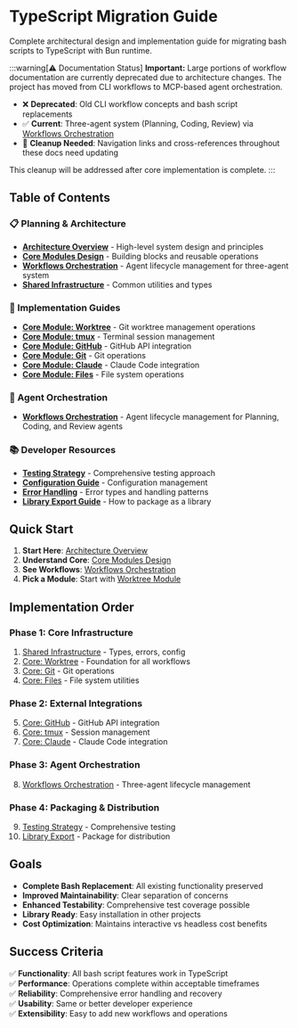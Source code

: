 # TypeScript Migration Guide

Complete architectural design and implementation guide for migrating bash scripts to TypeScript with Bun runtime.

:::warning[⚠️ Documentation Status]
**Important:** Large portions of workflow documentation are currently deprecated due to architecture changes. The project has moved from CLI workflows to MCP-based agent orchestration. 

- ❌ **Deprecated**: Old CLI workflow concepts and bash script replacements
- ✅ **Current**: Three-agent system (Planning, Coding, Review) via [Workflows Orchestration](./09-workflows-orchestration.md)
- 🚧 **Cleanup Needed**: Navigation links and cross-references throughout these docs need updating

This cleanup will be addressed after core implementation is complete.
:::

## Table of Contents

### 📋 Planning & Architecture
- [**Architecture Overview**](./01-architecture-overview.md) - High-level system design and principles
- [**Core Modules Design**](./02-core-modules.md) - Building blocks and reusable operations
- [**Workflows Orchestration**](./09-workflows-orchestration.md) - Agent lifecycle management for three-agent system
- [**Shared Infrastructure**](./04-shared-infrastructure.md) - Common utilities and types

### 🔧 Implementation Guides
- [**Core Module: Worktree**](./modules/core-worktree.md) - Git worktree management operations
- [**Core Module: tmux**](./modules/core-tmux.md) - Terminal session management
- [**Core Module: GitHub**](./modules/core-github.md) - GitHub API integration
- [**Core Module: Git**](./modules/core-git.md) - Git operations
- [**Core Module: Claude**](./modules/core-claude.md) - Claude Code integration
- [**Core Module: Files**](./modules/core-files.md) - File system operations

### 🚀 Agent Orchestration
- [**Workflows Orchestration**](./09-workflows-orchestration.md) - Agent lifecycle management for Planning, Coding, and Review agents

### 📚 Developer Resources
- [**Testing Strategy**](./05-testing-strategy.md) - Comprehensive testing approach
- [**Configuration Guide**](./06-configuration.md) - Configuration management
- [**Error Handling**](./07-error-handling.md) - Error types and handling patterns
- [**Library Export Guide**](./08-library-export.md) - How to package as a library

## Quick Start

1. **Start Here**: [Architecture Overview](./01-architecture-overview.md)
2. **Understand Core**: [Core Modules Design](./02-core-modules.md)
3. **See Workflows**: [Workflows Orchestration](./09-workflows-orchestration.md)
4. **Pick a Module**: Start with [Worktree Module](./modules/core-worktree.md)

## Implementation Order

### Phase 1: Core Infrastructure
1. [Shared Infrastructure](./04-shared-infrastructure.md) - Types, errors, config
2. [Core: Worktree](./modules/core-worktree.md) - Foundation for all workflows
3. [Core: Git](./modules/core-git.md) - Git operations
4. [Core: Files](./modules/core-files.md) - File system utilities

### Phase 2: External Integrations  
5. [Core: GitHub](./modules/core-github.md) - GitHub API integration
6. [Core: tmux](./modules/core-tmux.md) - Session management
7. [Core: Claude](./modules/core-claude.md) - Claude Code integration

### Phase 3: Agent Orchestration
8. [Workflows Orchestration](./09-workflows-orchestration.md) - Three-agent lifecycle management

### Phase 4: Packaging & Distribution
9. [Testing Strategy](./05-testing-strategy.md) - Comprehensive testing
10. [Library Export](./08-library-export.md) - Package for distribution

## Goals

- **Complete Bash Replacement**: All existing functionality preserved
- **Improved Maintainability**: Clear separation of concerns
- **Enhanced Testability**: Comprehensive test coverage possible
- **Library Ready**: Easy installation in other projects
- **Cost Optimization**: Maintains interactive vs headless cost benefits

## Success Criteria

✅ **Functionality**: All bash script features work in TypeScript  
✅ **Performance**: Operations complete within acceptable timeframes  
✅ **Reliability**: Comprehensive error handling and recovery  
✅ **Usability**: Same or better developer experience  
✅ **Extensibility**: Easy to add new workflows and operations